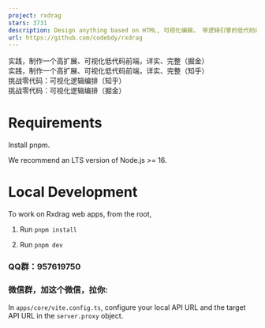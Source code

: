 ```yaml
---
project: rxdrag
stars: 3731
description: Design anything based on HTML, 可视化编辑， 带逻辑引擎的低代码前端。
url: https://github.com/codebdy/rxdrag
---
```


实践，制作一个高扩展、可视化低代码前端，详实、完整（掘金）  
实践，制作一个高扩展、可视化低代码前端，详实、完整（知乎）  
挑战零代码：可视化逻辑编排（知乎）  
挑战零代码：可视化逻辑编排（掘金）

Requirements
============

Install pnpm.

We recommend an LTS version of Node.js >= 16.

Local Development
=================

To work on Rxdrag web apps, from the root,

1.  Run `pnpm install`
    
2.  Run `pnpm dev`
    

### QQ群：957619750

### 微信群，加这个微信，拉你:

In `apps/core/vite.config.ts`, configure your local API URL and the target API URL in the `server.proxy` object.

